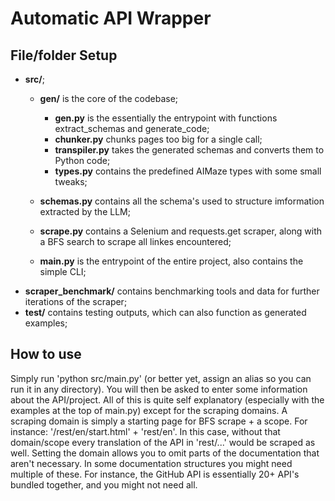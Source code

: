 # Automatic API Wrapper

## File/folder Setup

- **src/**;
    - **gen/** is the core of the codebase;
        - **gen.py** is the essentially the entrypoint with functions extract_schemas and generate_code;
        - **chunker.py** chunks pages too big for a single call;
        - **transpiler.py** takes the generated schemas and converts them to Python code;
        - **types.py** contains the predefined AIMaze types with some small tweaks;

    - **schemas.py** contains all the schema's used to structure imformation extracted by the LLM;
    - **scrape.py** contains a Selenium and requests.get scraper, along with a BFS search to scrape all linkes encountered;
    - **main.py** is the entrypoint of the entire project, also contains the simple CLI;
- **scraper_benchmark/** contains benchmarking tools and data for further iterations of the scraper;
- **test/** contains testing outputs, which can also function as generated examples;


## How to use
Simply run 'python src/main.py' (or better yet, assign an alias so you can run it in any directory). You will then be asked to enter some information about the API/project. All of this is quite self explanatory (especially with the examples at the top of main.py) except for the scraping domains. 
A scraping domain is simply a starting page for BFS scrape + a scope. For instance: '/rest/en/start.html' + 'rest/en'. In this case, without that domain/scope every translation of the API in 'rest/...' would be scraped as well. Setting the domain allows you to omit parts of the documentation that aren't necessary. In some documentation structures you might need multiple of these. For instance, the GitHub API is essentially 20+ API's bundled together, and you might not need all. 
